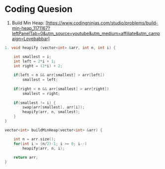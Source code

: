 # Coding Quesion

1. Build Min Heap: [https://www.codingninjas.com/studio/problems/build-min-heap_1171167?leftPanelTab=0&utm_source=youtube&utm_medium=affiliate&utm_campaign=Lovebabbar]

``` cpp
1. void heapify (vector<int> &arr, int n, int i) {

    int smallest = i;
    int left = 2*i + 1;
    int right = (2*i) + 2;
    
    if(left < n && arr[smallest] > arr[left])
        smallest = left;
    
    if(right < n && arr[smallest] > arr[right])
        smallest = right;
    
    if(smallest != i) {
        swap(arr[smallest], arr[i]);
        heapify(arr, n, smallest);
    }
}

vector<int> buildMinHeap(vector<int> &arr) {

    int n = arr.size(); 
    for(int i = (n/2)-1; i >= 0; i--)
        heapify(arr, n, i);
    
    return arr;
}
```
